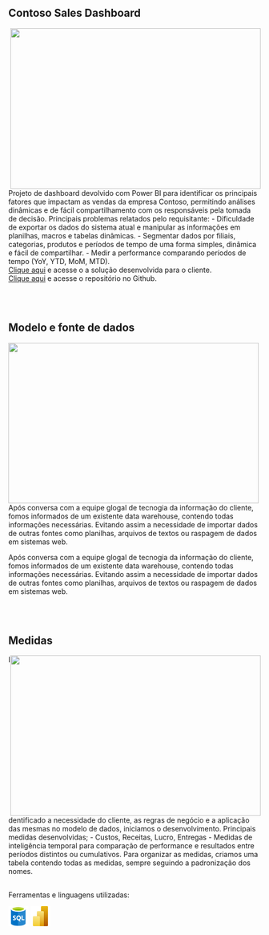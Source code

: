 ## Contoso Sales Dashboard
<img align="right" width="500" height="320" src="https://github.com/BruceFonseca/Portfolio/blob/main/projetos/contoso%2001.png?raw=true">
Projeto de dashboard devolvido com Power BI para identificar os principais fatores que impactam as vendas da empresa Contoso, permitindo análises dinâmicas e de fácil compartilhamento com os responsáveis pela tomada de decisão.
Principais problemas relatados pelo requisitante: 
- Dificuldade de exportar os dados do sistema atual e manipular as informações em planilhas, macros e tabelas dinâmicas.
- Segmentar dados  por filiais, categorias, produtos e períodos de tempo de uma forma simples, dinâmica e fácil de compartilhar.
- Medir a performance comparando períodos de tempo (YoY, YTD, MoM, MTD).
<br>
<a href="https://app.powerbi.com/view?r=eyJrIjoiMWJiY2QzMmYtNjdkOS00ODg3LTgzM2MtMTlkZWJjZWVmM2EzIiwidCI6IjQxNGU0N2Q2LTVhNGUtNDkzZS05OWJkLTUzMTYwZjJhYWY2ZiJ9" target="_blank">Clique aqui</a> e acesse o a solução desenvolvida para o cliente.
<br>
<a href="https://github.com/BruceFonseca/Contoso-Light/blob/main/README.md" target="_blank">Clique aqui</a> e acesse o repositório no Github.


<br><br>

## Modelo e fonte de dados 
<img align="left" width="500" height="320" src="https://github.com/BruceFonseca/Portfolio/blob/main/projetos/Captura%20de%20tela%202023-08-23%20202755.png?raw=true">
Após conversa com a equipe glogal de tecnogia da informação do cliente, fomos informados de um existente data warehouse, contendo todas informações necessárias. Evitando assim a necessidade de importar dados de outras fontes como planilhas, arquivos de textos ou raspagem de dados em sistemas web.

Após conversa com a equipe glogal de tecnogia da informação do cliente, fomos informados de um existente data warehouse, contendo todas informações necessárias. Evitando assim a necessidade de importar dados de outras fontes como planilhas, arquivos de textos ou raspagem de dados em sistemas web.

<br><br>

## Medidas
<img align="right" width="500" height="320" src="https://github.com/BruceFonseca/Portfolio/blob/main/projetos/Captura%20de%20tela%202023-08-23%20214725.png?raw=true">
Identificado a necessidade do cliente, as regras de negócio e a aplicação das mesmas no modelo de dados, iniciamos o desenvolvimento.
Principais medidas desenvolvidas;
 - Custos, Receitas, Lucro, Entregas
 -  Medidas de inteligência temporal para comparação de performance e resultados entre períodos distintos ou cumulativos.
Para organizar as medidas, criamos uma tabela contendo todas as medidas, sempre seguindo a padronização dos nomes.


##

Ferramentas e linguagens utilizadas:
<div style="display: inline_block">
    <img align="center" alt="SQL" height="40" width="40" src="https://github.com/BruceFonseca/ferramentas/blob/main/logo.png?raw=true">
    <img align="center" alt="Power BI" height="40" width="40" src="https://github.com/BruceFonseca/ferramentas/blob/main/1200px-New_Power_BI_Logo.svg.png?raw=true">
</div>
